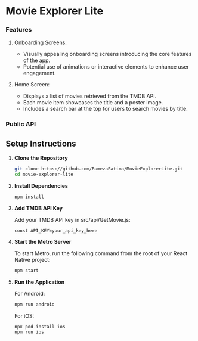 # Movie Explorer Lite

### Features

1. Onboarding Screens:
   - Visually appealing onboarding screens introducing the core features of the app.
   - Potential use of animations or interactive elements to enhance user engagement.

2. Home Screen:
   - Displays a list of movies retrieved from the TMDB API.
   - Each movie item showcases the title and a poster image.
   - Includes a search bar at the top for users to search movies by title.

### Public API


## Setup Instructions

1. **Clone the Repository**

   ```bash
   git clone https://github.com/RumezaFatima/MovieExplorerLite.git
   cd movie-explorer-lite
   ```

2. **Install Dependencies**

   ```bash
   npm install
   ```

3. **Add TMDB API Key**

   Add your TMDB API key in src/api/GetMovie.js:

   ```plaintext
   const API_KEY=your_api_key_here
   ```

4. **Start the Metro Server**

   To start Metro, run the following command from the root of your React Native project:

   ```bash
   npm start
   ```

5. **Run the Application**

   For Android:

   ```bash
   npm run android
   ```

   For iOS:

   ```bash
   npx pod-install ios
   npm run ios
   ```
